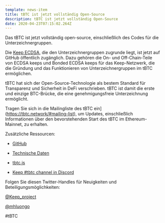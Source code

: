 ```yaml
---
template: news-item
title: tBTC ist jetzt vollständig Open-Source
description: tBTC ist jetzt vollständig Open-Source
date: 2020-04-23T07:15:02.264Z
---
```

Das tBTC ist jetzt vollständig open-source, einschließlich des Codes für die Unterzeichnergruppen.

Die [Keep ECDSA](https://github.com/keep-network/keep-ecdsa), die den Unterzeichnergruppen zugrunde liegt, ist jetzt auf GitHub öffentlich zugänglich. Dazu gehören die On- und Off-Chain-Teile von ECDSA keeps und Bonded ECDSA keeps für das Keep-Netzwerk, die die Gründung und das Funktionieren von Unterzeichnergruppen im tBTC ermöglichen.

tBTC hat sich der Open-Source-Technologie als bestem Standard für Transparenz und Sicherheit in DeFi verschrieben. tBTC ist damit die erste und einzige BTC-Brücke, die eine genehmigungsfreie Unterzeichnung ermöglicht.

Tragen Sie sich in die Mailingliste des tBTC ein] (https://tbtc.network/#mailing-list), um Updates, einschließlich Informationen über den bevorstehenden Start des tBTC im Ethereum-Mainnet, zu erhalten.

Zusätzliche Ressourcen:

* [GitHub](https://github.com/keep-network/tbtc)


* [Technische Daten](http://docs.keep.network/tbtc/index.pdf)


* [tbtc.js](https://tbtc.network/news/2020-02-14-announcing-tbtc-js)


* [Keep #tbtc channel in Discord](https://discord.gg/wYezN7v)



Folgen Sie diesen Twitter-Handles für Neuigkeiten und Beteiligungsmöglichkeiten:

[@Keep_project](https://twitter.com/keep_project)

[@mhluongo](https://twitter.com/mhluongo)

\#tBTC

